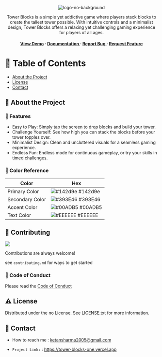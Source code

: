 <div align='center'>

![logo-no-background](https://github.com/ketan270/Tower-Blocks/assets/146920220/fe46765c-f7b4-4343-a42b-2e08206f261d)
<br>
<p>Tower Blocks is a simple yet addictive game where players stack blocks to create the tallest tower possible. With intuitive controls and a minimalist design, Tower Blocks offers a relaxing yet challenging gaming experience for players of all ages.</p>

<h4> <a href=https://tower-blocks-one.vercel.app/>View Demo</a> <span> · </span> <a href="https://github.com/ketan270/Tower-Blocks/blob/master/README.md"> Documentation </a> <span> · </span> <a href="https://github.com/ketan270/Tower-Blocks/issues"> Report Bug </a> <span> · </span> <a href="https://github.com/ketan270/Tower-Blocks/issues"> Request Feature </a> </h4>


</div>

# :notebook_with_decorative_cover: Table of Contents

- [About the Project](#star2-about-the-project)
- [License](#warning-license)
- [Contact](#handshake-contact)


## :star2: About the Project

### :dart: Features
- Easy to Play: Simply tap the screen to drop blocks and build your tower.
- Challenge Yourself: See how high you can stack the blocks before your tower topples over.
- Minimalist Design: Clean and uncluttered visuals for a seamless gaming experience.
- Endless Fun: Endless mode for continuous gameplay, or try your skills in timed challenges.


### :art: Color Reference
| Color | Hex |
| --------------- | ---------------------------------------------------------------- |
| Primary Color | ![#142d9e](https://via.placeholder.com/10/142d9e?text=+) #142d9e |
| Secondary Color | ![#393E46](https://via.placeholder.com/10/393E46?text=+) #393E46 |
| Accent Color | ![#00ADB5](https://via.placeholder.com/10/00ADB5?text=+) #00ADB5 |
| Text Color | ![#EEEEEE](https://via.placeholder.com/10/EEEEEE?text=+) #EEEEEE |

## :wave: Contributing

<a href="https://github.com/ketan270/Tower-Blocks/graphs/contributors"> <img src="https://contrib.rocks/image?repo=Louis3797/awesome-readme-template" /> </a>

Contributions are always welcome!

see `contributing.md` for ways to get started

### :scroll: Code of Conduct

Please read the [Code of Conduct](https://github.com/ketan270/Tower-Blocks/blob/master/CODE_OF_CONDUCT.md)

## :warning: License

Distributed under the no License. See LICENSE.txt for more information.

## :handshake: Contact

- How to reach me : ketansharma2005@gmail.com

- `Project Link:` : https://tower-blocks-one.vercel.app
